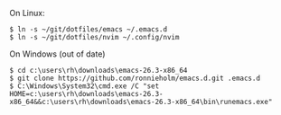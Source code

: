 On Linux:

    $ ln -s ~/git/dotfiles/emacs ~/.emacs.d
    $ ln -s ~/git/dotfiles/nvim ~/.config/nvim

On Windows (out of date)

    $ cd c:\users\rh\downloads\emacs-26.3-x86_64
    $ git clone https://github.com/ronnieholm/emacs.d.git .emacs.d
    $ C:\Windows\System32\cmd.exe /C "set HOME=c:\users\rh\downloads\emacs-26.3-x86_64&&c:\users\rh\downloads\emacs-26.3-x86_64\bin\runemacs.exe"
